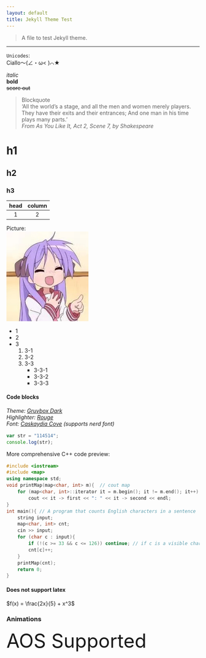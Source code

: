 ```yaml
---
layout: default
title: Jekyll Theme Test
---
```


> A file to test Jekyll theme.

---

`Unicodes`:  
Ciallo～(∠・ω< )⌒★

*italic*  
**bold**  
~~score out~~

> Blockquote  
> ‘All the world’s a stage, and all the men and women merely players. They have their exits and their entrances; And one man in his time plays many parts.’  
> *From As You Like It, Act 2, Scene 7, by Shakespeare*

# h1  
## h2  
### h3  

|head|column|
|:---:|:---:|
|1|2|

Picture:  
![kagami](/assets/img/stickers/lucky_star/kagami/laughing.jpg)

- 1
- 2
- 3
    1. 3-1
    2. 3-2
    3. 3-3
        - 3-3-1
        - 3-3-2
        - 3-3-3

#### Code blocks

*Theme: [Gruvbox Dark](https://github.com/morhetz/gruvbox)*  
*Highlighter: [Rouge](https://github.com/rouge-ruby/rouge)*  
*Font: [Caskaydia Cove](https://github.com/eliheuer/caskaydia-cove) (supports nerd font)*

```javascript
var str = "114514";
console.log(str);
```

More comprehensive C++ code preview:
```c++
#include <iostream>
#include <map>
using namespace std;
void printMap(map<char, int> m){  // cout map
    for (map<char, int>::iterator it = m.begin(); it != m.end(); it++)
        cout << it -> first << ": " << it -> second << endl;
}
int main(){ // A program that counts English characters in a sentence
    string input;
    map<char, int> cnt;
    cin >> input;
    for (char c : input){
        if (!(c >= 33 && c <= 126)) continue; // if c is a visible character
        cnt[c]++;
    }
    printMap(cnt);
    return 0;
}
```


#### Does not support latex
$f(x) = \frac{2x}{5} + x^3$

### Animations

<div data-aos="fade-up" data-aos-duration="1000" style="font-size: 50px">
    AOS Supported
</div>
<span class="typed" data-typed-items="typed.js supported, Make typing animation with typed.js"></span>